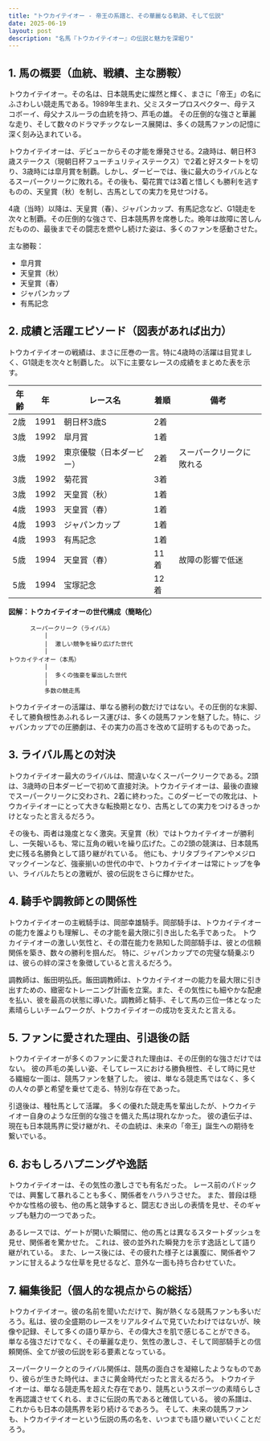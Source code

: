 ```yaml
---
title: "トウカイテイオー - 帝王の系譜と、その華麗なる軌跡、そして伝説"
date: 2025-06-19
layout: post
description: "名馬『トウカイテイオー』の伝説と魅力を深堀り"
---
```


## 1. 馬の概要（血統、戦績、主な勝鞍）

トウカイテイオー。その名は、日本競馬史に燦然と輝く、まさに「帝王」の名にふさわしい競走馬である。1989年生まれ、父ミスタープロスペクター、母テスコボーイ、母父ナスルーラの血統を持つ、芦毛の雄。  その圧倒的な強さと華麗な走り、そして数々のドラマチックなレース展開は、多くの競馬ファンの記憶に深く刻み込まれている。

トウカイテイオーは、デビューからその才能を爆発させる。2歳時は、朝日杯3歳ステークス（現朝日杯フューチュリティステークス）で2着と好スタートを切り、3歳時には皐月賞を制覇。しかし、ダービーでは、後に最大のライバルとなるスーパークリークに敗れる。その後も、菊花賞では3着と惜しくも勝利を逃すものの、天皇賞（秋）を制し、古馬としての実力を見せつける。

4歳（当時）以降は、天皇賞（春）、ジャパンカップ、有馬記念など、G1競走を次々と制覇。その圧倒的な強さで、日本競馬界を席巻した。晩年は故障に苦しんだものの、最後までその闘志を燃やし続けた姿は、多くのファンを感動させた。

主な勝鞍：

* 皐月賞
* 天皇賞（秋）
* 天皇賞（春）
* ジャパンカップ
* 有馬記念


## 2. 成績と活躍エピソード（図表があれば出力）

トウカイテイオーの戦績は、まさに圧巻の一言。特に4歳時の活躍は目覚ましく、G1競走を次々と制覇した。  以下に主要なレースの成績をまとめた表を示す。

| 年齢 | 年 | レース名           | 着順 | 備考                                 |
|-----|----|--------------------|-----|-------------------------------------|
| 2歳  | 1991 | 朝日杯3歳S        | 2着 |                                     |
| 3歳  | 1992 | 皐月賞             | 1着 |                                     |
| 3歳  | 1992 | 東京優駿（日本ダービー）| 2着 | スーパークリークに敗れる             |
| 3歳  | 1992 | 菊花賞             | 3着 |                                     |
| 3歳  | 1992 | 天皇賞（秋）        | 1着 |                                     |
| 4歳  | 1993 | 天皇賞（春）        | 1着 |                                     |
| 4歳  | 1993 | ジャパンカップ       | 1着 |                                     |
| 4歳  | 1993 | 有馬記念           | 1着 |                                     |
| 5歳  | 1994 | 天皇賞（春）        | 11着 | 故障の影響で低迷                     |
| 5歳  | 1994 | 宝塚記念           | 12着 |                                     |


**図解：トウカイテイオーの世代構成（簡略化）**

```
      スーパークリーク（ライバル）
          |
          |  激しい競争を繰り広げた世代
          |
トウカイテイオー（本馬）
          |
          |  多くの強豪を輩出した世代
          |
          多数の競走馬
```

トウカイテイオーの活躍は、単なる勝利の数だけではない。その圧倒的な末脚、そして勝負根性あふれるレース運びは、多くの競馬ファンを魅了した。特に、ジャパンカップでの圧勝劇は、その実力の高さを改めて証明するものであった。


## 3. ライバル馬との対決

トウカイテイオー最大のライバルは、間違いなくスーパークリークである。2頭は、3歳時の日本ダービーで初めて直接対決。トウカイテイオーは、最後の直線でスーパークリークに交わされ、2着に終わった。このダービーでの敗北は、トウカイテイオーにとって大きな転換期となり、古馬としての実力をつけるきっかけとなったと言えるだろう。

その後も、両者は幾度となく激突。天皇賞（秋）ではトウカイテイオーが勝利し、一矢報いるも、常に互角の戦いを繰り広げた。この2頭の競演は、日本競馬史に残る名勝負として語り継がれている。  他にも、ナリタブライアンやメジロマックイーンなど、強豪揃いの世代の中で、トウカイテイオーは常にトップを争い、ライバルたちとの激戦が、彼の伝説をさらに輝かせた。


## 4. 騎手や調教師との関係性

トウカイテイオーの主戦騎手は、岡部幸雄騎手。岡部騎手は、トウカイテイオーの能力を誰よりも理解し、その才能を最大限に引き出した名手であった。  トウカイテイオーの激しい気性と、その潜在能力を熟知した岡部騎手は、彼との信頼関係を築き、数々の勝利を掴んだ。  特に、ジャパンカップでの完璧な騎乗ぶりは、彼らの絆の深さを象徴していると言えるだろう。

調教師は、飯田明弘氏。飯田調教師は、トウカイテイオーの能力を最大限に引き出すための、緻密なトレーニング計画を立案。また、その気性にも細やかな配慮を払い、彼を最高の状態に導いた。調教師と騎手、そして馬の三位一体となった素晴らしいチームワークが、トウカイテイオーの成功を支えたと言える。


## 5. ファンに愛された理由、引退後の話

トウカイテイオーが多くのファンに愛された理由は、その圧倒的な強さだけではない。  彼の芦毛の美しい姿、そしてレースにおける勝負根性、そして時に見せる繊細な一面は、競馬ファンを魅了した。  彼は、単なる競走馬ではなく、多くの人々の夢と希望を乗せて走る、特別な存在であった。

引退後は、種牡馬として活躍。  多くの優れた競走馬を輩出したが、トウカイテイオー自身のような圧倒的な強さを備えた馬は現れなかった。  彼の遺伝子は、現在も日本競馬界に受け継がれ、その血統は、未来の「帝王」誕生への期待を繋いでいる。


## 6. おもしろハプニングや逸話

トウカイテイオーは、その気性の激しさでも有名だった。  レース前のパドックでは、興奮して暴れることも多く、関係者をハラハラさせた。  また、普段は穏やかな性格の彼も、他の馬と競争すると、闘志むき出しの表情を見せ、そのギャップも魅力の一つであった。

あるレースでは、ゲートが開いた瞬間に、他の馬とは異なるスタートダッシュを見せ、関係者を驚かせた。  これは、彼の並外れた瞬発力を示す逸話として語り継がれている。  また、レース後には、その疲れた様子とは裏腹に、関係者やファンに甘えるような仕草を見せるなど、意外な一面も持ち合わせていた。


## 7. 編集後記（個人的な視点からの総括）

トウカイテイオー。彼の名前を聞いただけで、胸が熱くなる競馬ファンも多いだろう。私は、彼の全盛期のレースをリアルタイムで見ていたわけではないが、映像や記録、そして多くの語り草から、その偉大さを肌で感じることができる。  単なる強さだけでなく、その華麗な走り、気性の激しさ、そして岡部騎手との信頼関係、全てが彼の伝説を彩る要素となっている。

スーパークリークとのライバル関係は、競馬の面白さを凝縮したようなものであり、彼らが生きた時代は、まさに黄金時代だったと言えるだろう。  トウカイテイオーは、単なる競走馬を超えた存在であり、競馬というスポーツの素晴らしさを再認識させてくれる、まさに伝説の馬であると確信している。  彼の系譜は、これからも日本の競馬界を彩り続けるであろう。  そして、未来の競馬ファンも、トウカイテイオーという伝説の馬の名を、いつまでも語り継いでいくことだろう。
